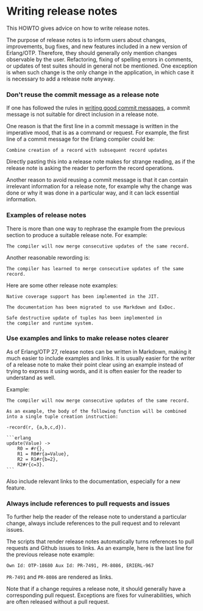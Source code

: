 # Writing release notes

This HOWTO gives advice on how to write release notes.

The purpose of release notes is to inform users about changes,
improvements, bug fixes, and new features included in a new version of
Erlang/OTP. Therefore, they should generally only mention changes
observable by the user. Refactoring, fixing of spelling errors in
comments, or updates of test suites should in general not be
mentioned. One exception is when such change is the only change in the
application, in which case it is necessary to add a release note
anyway.

### Don't reuse the commit message as a release note

If one has followed the rules in [writing good commit
messages](https://github.com/erlang/otp/wiki/Writing-good-commit-messages),
a commit message is not suitable for direct inclusion in a release
note.

One reason is that the first line in a commit message is written in the
imperative mood, that is as a command or request. For example, the
first line of a commit message for the Erlang compiler could be:

    Combine creation of a record with subsequent record updates

Directly pasting this into a release note makes for strange reading,
as if the release note is asking the reader to perform the record
operations.

Another reason to avoid reusing a commit message is that it can
contain irrelevant information for a release note, for example why the
change was done or why it was done in a particular way, and it can
lack essential information.

### Examples of release notes

There is more than one way to rephrase the example from the previous
section to produce a suitable release note. For example:

    The compiler will now merge consecutive updates of the same record.

Another reasonable rewording is:

    The compiler has learned to merge consecutive updates of the same record.

Here are some other release note examples:

    Native coverage support has been implemented in the JIT.

    The documentation has been migrated to use Markdown and ExDoc.

    Safe destructive update of tuples has been implemented in
    the compiler and runtime system.

### Use examples and links to make release notes clearer

As of Erlang/OTP 27, release notes can be written in Markdown, making
it much easier to include examples and links. It is usually easier for
the writer of a release note to make their point clear using an
example instead of trying to express it using words, and it is often
easier for the reader to understand as well.

Example:

    The compiler will now merge consecutive updates of the same record.

    As an example, the body of the following function will be combined
    into a single tuple creation instruction:

    -record(r, {a,b,c,d}).

    ```erlang
    update(Value) ->
        R0 = #r{},
        R1 = R0#r{a=Value},
        R2 = R1#r{b=2},
        R2#r{c=3}.
    ```

Also include relevant links to the documentation, especially for a new
feature.

### Always include references to pull requests and issues

To further help the reader of the release note to understand a
particular change, always include references to the pull request and
to relevant issues.

The scripts that render release notes automatically turns references
to pull requests and Github issues to links. As an example, here is
the last line for the previous release note example:

    Own Id: OTP-18680 Aux Id: PR-7491, PR-8086, ERIERL-967

`PR-7491` and `PR-8086` are rendered as links.

Note that if a change requires a release note, it should generally
have a corresponding pull request. Exceptions are fixes for
vulnerabilities, which are often released without a pull request.
